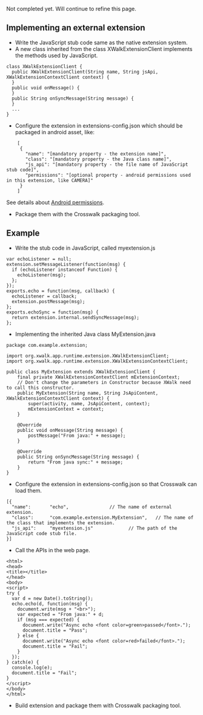Not completed yet. Will continue to refine this page.

## Implementing an external extension
* Write the JavaScript stub code same as the native extension system.
* A new class inherited from the class XWalkExtensionClient implements the methods used by JavaScript.
```
class XWalkExtensionClient {
  public XWalkExtensionClient(String name, String jsApi, XWalkExtensionContextClient context) {
  }
  public void onMessage() {
  }
  public String onSyncMessage(String message) {
  }
  ...
}
```
* Configure the extension in extensions-config.json which should be packaged in android asset, like:
```
    [
     {
       "name": "[mandatory property - the extension name]",
       "class": "[mandatory property - the Java class name]",
       "js_api": "[mandatory property - the file name of JavaScript stub code]",
       "permissions": "[optional property - android permissions used in this extension, like CAMERA]"
     }
    ]
```
See details about [Android permissions](http://developer.android.com/reference/android/Manifest.permission.html).
* Package them with the Crosswalk packaging tool.

## Example
* Write the stub code in JavaScript, called myextension.js
```
var echoListener = null;
extension.setMessageListener(function(msg) {
  if (echoListener instanceof Function) {
    echoListener(msg);
  };
});
exports.echo = function(msg, callback) {
  echoListener = callback;
  extension.postMessage(msg);
};
exports.echoSync = function(msg) {
  return extension.internal.sendSyncMessage(msg);
};
```
* Implementing the inherited Java class MyExtension.java
```
package com.example.extension;

import org.xwalk.app.runtime.extension.XWalkExtensionClient;
import org.xwalk.app.runtime.extension.XWalkExtensionContextClient;

public class MyExtension extends XWalkExtensionClient {
    final private XWalkExtensionContextClient mExtensionContext;
    // Don't change the parameters in Constructor because XWalk need to call this constructor.
    public MyExtension(String name, String JsApiContent, XWalkExtensionContextClient context) {
        super(activity, name, JsApiContent, context);
        mExtensionContext = context;
    }

    @Override
    public void onMessage(String message) {
        postMessage("From java:" + message);
    }

    @Override
    public String onSyncMessage(String message) {
        return "From java sync:" + message;
    }
}
```
* Configure the extension in extensions-config.json so that Crosswalk can load them.
```
[{
  "name":       "echo",               // The name of external extension.
  "class":      "com.example.extension.MyExtension",   // The name of the class that implements the extension.
  "js_api":     "myextension.js"             // The path of the JavaScript code stub file.
}]
```
* Call the APIs in the web page.
```
<html>
<head>
<title></title>
</head>
<body>
<script>
try {
  var d = new Date().toString();
  echo.echo(d, function(msg) {
    document.write(msg + "<br>");
    var expected = "From java:" + d;
    if (msg === expected) {
      document.write("Async echo <font color=green>passed</font>.");
      document.title = "Pass";
    } else {
      document.write("Async echo <font color=red>failed</font>.");
      document.title = "Fail";
    }
  });
} catch(e) {
  console.log(e);
  document.title = "Fail";
}
</script>
</body>
</html>
```
* Build extension and package them with Crosswalk packaging tool.